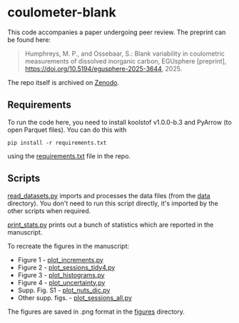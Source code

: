 # coulometer-blank

This code accompanies a paper undergoing peer review.  The preprint can be found here:

> Humphreys, M. P., and Ossebaar, S.: Blank variability in coulometric measurements of dissolved inorganic carbon, EGUsphere [preprint], https://doi.org/10.5194/egusphere-2025-3644, 2025. 

The repo itself is archived on [Zenodo](https://doi.org/10.5281/zenodo.16529269).

## Requirements

To run the code here, you need to install koolstof v1.0.0-b.3 and PyArrow (to open Parquet files).  You can do this with

    pip install -r requirements.txt

using the [requirements.txt](requirements.txt) file in the repo.

## Scripts

[read_datasets.py](read_datasets.py) imports and processes the data files (from the [data](data) directory).  You don't need to run this script directly, it's imported by the other scripts when required.

[print_stats.py](print_stats.py) prints out a bunch of statistics which are reported in the manuscript.

To recreate the figures in the manuscript:

  * Figure 1 - [plot_increments.py](plot_increments.py)
  * Figure 2 - [plot_sessions_tidy4.py](plot_sessions_tidy4.py)
  * Figure 3 - [plot_histograms.py](plot_histograms.py)
  * Figure 4 - [plot_uncertainty.py](plot_uncertainty.py)
  * Supp. Fig. S1 - [plot_nuts_dic.py](plot_nuts_dic.py)
  * Other supp. figs. - [plot_sessions_all.py](plot_sessions_all.py)

The figures are saved in .png format in the [figures](figures) directory.
